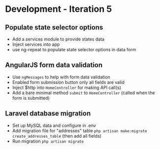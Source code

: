 # Development - Iteration 5

<a name="1"></a>
## Populate state selector options

- Add a services module to provide states data
- Inject services into app
- use ng-repeat to populate state selector options in data form

<a name="2"></a>
## AngularJS form data validation

- Use ```ngMessages``` to help with form data validation
- Enabled form submission button only all fields are valid
- Inject $http into ```HomeController``` for making API call(s)
- Add a bare minimal method ```submit``` to ```HomeController``` (called when the form is submitted)

<a name="3"></a>
## Laravel database migration

- Set up MySQL data and configure in .env
- Add migration file for "addresses" table ```php artisan make:migrate create_addresses_table``` (then add all fields)
- Run migration ```php artisan migrate```

